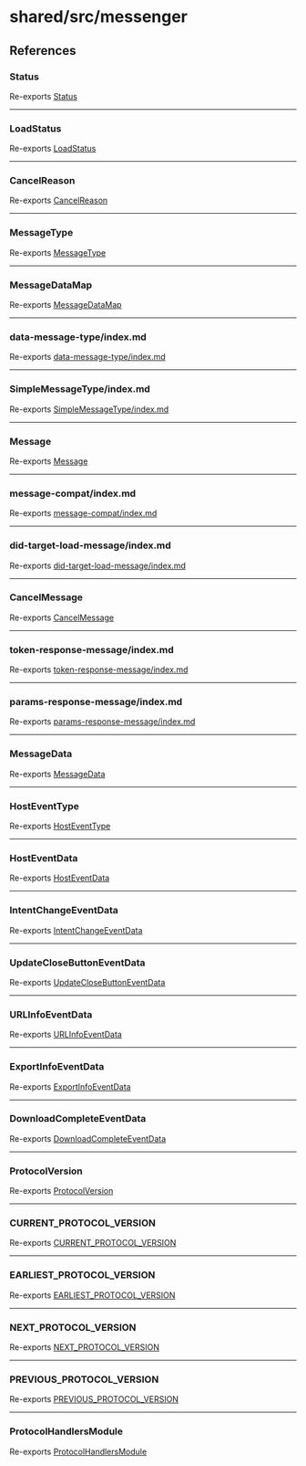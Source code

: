 # shared/src/messenger

## References

### Status

Re-exports [Status](Message.types/enumerations/status.md)

<hr />

### LoadStatus

Re-exports [LoadStatus](Message.types/enumerations/load-status/index.md)

<hr />

### CancelReason

Re-exports [CancelReason](Message.types/enumerations/cancel-reason/index.md)

<hr />

### MessageType

Re-exports [MessageType](Message.types/enumerations/message-type/index.md)

<hr />

### MessageDataMap

Re-exports [MessageDataMap](Message.types/interfaces/message-data-map/index.md)

<hr />

### data-message-type/index.md

Re-exports [data-message-type/index.md](Message.types/type-aliases/data-message-type/index.md)

<hr />

### SimpleMessageType/index.md

Re-exports [SimpleMessageType/index.md](Message.types/type-aliases/simple-message-type/index.md)

<hr />

### Message

Re-exports [Message](Message.types/type-aliases/message/index.md)

<hr />

### message-compat/index.md

Re-exports [message-compat/index.md](Message.types/type-aliases/message-compat/index.md.md)

<hr />

### did-target-load-message/index.md

Re-exports [did-target-load-message/index.md](Message.types/type-aliases/did-target-load-message/index.md.md)

<hr />

### CancelMessage

Re-exports [CancelMessage](Message.types/interfaces/cancel-message/index.md)

<hr />

### token-response-message/index.md

Re-exports [token-response-message/index.md](Message.types/interfaces/token-response-message/index.md.md)

<hr />

### params-response-message/index.md

Re-exports [params-response-message/index.md](Message.types/interfaces/params-response-message/index.md.md)

<hr />

### MessageData

Re-exports [MessageData](MessageData.types/interfaces/message-data/index.md)

<hr />

### HostEventType

Re-exports [HostEventType](MessageData.types/enumerations/host-event-type/index.md)

<hr />

### HostEventData

Re-exports [HostEventData](MessageData.types/interfaces/host-event-data/index.md)

<hr />

### IntentChangeEventData

Re-exports [IntentChangeEventData](MessageData.types/interfaces/intent-change-event-data/index.md)

<hr />

### UpdateCloseButtonEventData

Re-exports [UpdateCloseButtonEventData](MessageData.types/interfaces/update-close-button-event-data/index.md)

<hr />

### URLInfoEventData

Re-exports [URLInfoEventData](MessageData.types/interfaces/url-info-event-data/index.md)

<hr />

### ExportInfoEventData

Re-exports [ExportInfoEventData](MessageData.types/interfaces/export-info-event-data/index.md)

<hr />

### DownloadCompleteEventData

Re-exports [DownloadCompleteEventData](MessageData.types/interfaces/download-complete-event-data/index.md)

<hr />

### ProtocolVersion

Re-exports [ProtocolVersion](Protocol.types/enumerations/protocol-version/index.md)

<hr />

### CURRENT\_PROTOCOL\_VERSION

Re-exports [CURRENT_PROTOCOL_VERSION](Protocol.types/variables/current-protocol-version/index.md)

<hr />

### EARLIEST\_PROTOCOL\_VERSION

Re-exports [EARLIEST_PROTOCOL_VERSION](Protocol.types/variables/earliest-protocol-version/index.md)

<hr />

### NEXT\_PROTOCOL\_VERSION

Re-exports [NEXT_PROTOCOL_VERSION](Protocol.types/variables/next-protocol-version/index.md)

<hr />

### PREVIOUS\_PROTOCOL\_VERSION

Re-exports [PREVIOUS_PROTOCOL_VERSION](Protocol.types/variables/previous-protocol-version/index.md)

<hr />

### ProtocolHandlersModule

Re-exports [ProtocolHandlersModule](Protocol.types/interfaces/protocol-handlers-module/index.md)

